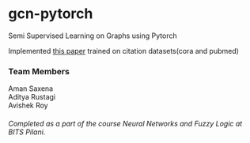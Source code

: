 # gcn-pytorch
Semi Supervised Learning on Graphs using Pytorch

Implemented [this paper](https://arxiv.org/abs/1609.02907) trained on citation datasets(cora and pubmed)

### Team Members
Aman Saxena\
Aditya Rustagi\
Avishek Roy

###### Completed as a part of the course Neural Networks and Fuzzy Logic at BITS Pilani.
